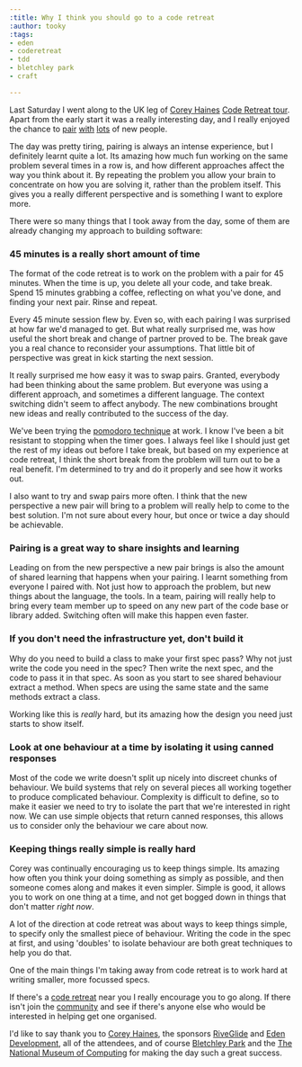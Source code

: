 ```yaml
---
:title: Why I think you should go to a code retreat
:author: tooky
:tags:
- eden
- coderetreat
- tdd
- bletchley park
- craft

---
```

Last Saturday I went along to the UK leg of [Corey Haines](http://coreyhaines.com/) [Code Retreat tour](http://www.coderetreat.com/how-it-works.html). Apart from the early start it was a really interesting day, and I really enjoyed the chance to [pair](http://twitter.com/despo) [with](http://twitter.com/morty_uk) [lots](http://twitter.com/duncanbutler) of new people.

The day was pretty tiring, pairing is always an intense experience, but I definitely learnt quite a lot. Its amazing how much fun working on the same problem several times in a row is, and how different approaches affect the way you think about it. By repeating the problem you allow your brain to concentrate on how you are solving it, rather than the problem itself. This gives you a really different perspective and is something I want to explore more.

There were so many things that I took away from the day, some of them are already changing my approach to building software:

### 45 minutes is a really short amount of time

The format of the code retreat is to work on the problem with a pair for 45 minutes. When the time is up, you delete all your code, and take break. Spend 15 minutes grabbing a coffee, reflecting on what you've done, and finding your next pair. Rinse and repeat.

Every 45 minute session flew by. Even so, with each pairing I was surprised at how far we'd managed to get. But what really surprised me, was how useful the short break and change of partner proved to be. The break gave you a real chance to reconsider your assumptions. That little bit of perspective was great in kick starting the next session.

It really surprised me how easy it was to swap pairs. Granted, everybody had been thinking about the same problem. But everyone was using a different approach, and sometimes a different language. The context switching didn't seem to affect anybody. The new combinations brought new ideas and really contributed to the success of the day.

We've been trying the [pomodoro technique](http://www.pomodorotechnique.com/) at work. I know I've been a bit resistant to stopping when the timer goes. I always feel like I should just get the rest of my ideas out before I take break, but based on my experience at code retreat, I think the short break from the problem will turn out to be a real benefit. I'm determined to try and do it properly and see how it works out.

I also want to try and swap pairs more often. I think that the new perspective a new pair will bring to a problem will really help to come to the best solution.  I'm not sure about every hour, but once or twice a day should be achievable.

### Pairing is a great way to share insights and learning

Leading on from the new perspective a new pair brings is also the amount of shared learning that happens when your pairing. I learnt something from everyone I paired with. Not just how to approach the problem, but new things about the language, the tools. In a team, pairing will really help to bring every team member up to speed on any new part of the code base or library added. Switching often will make this happen even faster.

### If you don't need the infrastructure yet, don't build it

Why do you need to build a class to make your first spec pass? Why not just write the code you need in the spec? Then write the next spec, and the code to pass it in that spec. As soon as you start to see shared behaviour extract a method. When specs are using the same state and the same methods extract a class.

Working like this is _really_ hard, but its amazing how the design you need just starts to show itself. 

### Look at one behaviour at a time by isolating it using canned responses

Most of the code we write doesn't split up nicely into discreet chunks of behaviour. We build systems that rely on several pieces all working together to produce complicated behaviour. Complexity is difficult to define, so to make it easier we need to try to isolate the part that we're interested in right now.  We can use simple objects that return canned responses, this allows us to consider only the behaviour we care about now.

### Keeping things really simple is really hard

Corey was continually encouraging us to keep things simple. Its amazing how often you think your doing something as simply as possible, and then someone comes along and makes it even simpler. Simple is good, it allows you to work on one thing at a time, and not get bogged down in things that don't matter _right now_. 

A lot of the direction at code retreat was about ways to keep things simple, to specify only the smallest piece of behaviour. Writing the code in the spec at first, and using 'doubles' to isolate behaviour are both great techniques to help you do that.

One of the main things I'm taking away from code retreat is to work hard at writing smaller, more focussed specs.

If there's a [code retreat](http://www.coderetreat.com/) near you I really encourage you to go along. If there isn't join the [community](http://coderetreat.ning.com/) and see if there's anyone else who would be interested in helping get one organised.

I'd like to say thank you to [Corey Haines](http://coreyhaines.com/), the sponsors [RiveGlide](http://riverglide.com/) and [Eden Development](http://edendevelopment.co.uk/), all of the attendees, and of course [Bletchley Park](http://www.bletchleypark.org.uk/) and the [The National Museum of Computing](http://www.tnmoc.org/) for making the day such a great success.
